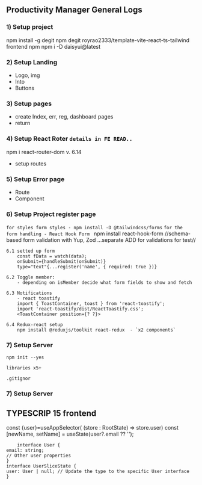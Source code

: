## Productivity Manager General Logs

### 1) Setup project

npm install -g degit
npm degit royrao2333/template-vite-react-ts-tailwind frontend
npm npm i -D daisyui@latest

### 2) Setup Landing

- Logo, img
- Into
- Buttons

### 3) Setup pages

- create Index, err, reg, dashboard pages
- return

### 4) Setup React Roter `details in FE READ..`

npm i react-router-dom v. 6.14

- setup routes

### 5) Setup Error page

- Route
- Component

### 6) Setup Project register page

`for styles form styles - npm install -D @tailwindcss/forms`
`for the form handling - React Hook Form ` npm install react-hook-form //schema-based form validation with Yup, Zod ...separate ADD for validations for test//

    6.1 setted up form
        const fData = watch(data);
        onSubmit={handleSubmit(onSubmit)}
        type="text"{...register('name', { required: true })}

    6.2 Toggle member:
        - depending on isMember decide what form fields to show and fetch

    6.3 Notifications
        - react toastify
        import { ToastContainer, toast } from 'react-toastify';
        import 'react-toastify/dist/ReactToastify.css';
        <ToastContainer position={? ?}>

    6.4 Redux-react setup
        npm install @reduxjs/toolkit react-redux  - `x2 components`

### 7) Setup Server

    npm init --yes

    libraries x5+

    .gitignor

### 7) Setup Server

## TYPESCRIP 15 frontend

const {user}=useAppSelector( (store : RootState) => store.user)
const [newName, setName] = useState(user?.email ?? '');

        interface User {
    email: string;
    // Other user properties
    }
    interface UserSliceState {
    user: User | null; // Update the type to the specific User interface
    }
